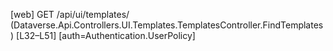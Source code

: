 [web] GET /api/ui/templates/  (Dataverse.Api.Controllers.UI.Templates.TemplatesController.FindTemplates)  [L32–L51] [auth=Authentication.UserPolicy]

